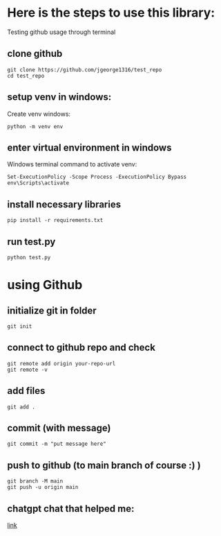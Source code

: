 # Here is the steps to use this library:
Testing github usage through terminal

## clone github
```sh**
git clone https://github.com/jgeorge1316/test_repo
cd test_repo
```

## setup venv in windows:
Create venv windows:
```sh**
python -m venv env
```

## enter virtual environment in windows
Windows terminal command to activate venv:
```sh**
Set-ExecutionPolicy -Scope Process -ExecutionPolicy Bypass
env\Scripts\activate
```

## install necessary libraries
```sh**
pip install -r requirements.txt
```

## run test.py 
```sh**
python test.py
```

# using Github
## initialize git in folder
```sh**
git init
```

## connect to github repo and check
```sh**
git remote add origin your-repo-url
git remote -v
```

## add files
```sh**
git add .
```

## commit (with message)
```sh**
git commit -m "put message here"
```

## push to github (to main branch of course :) )
```sh**
git branch -M main
git push -u origin main
```

## chatgpt chat that helped me:
[link](https://chatgpt.com/share/67bd30cc-1670-800b-ac12-ad7869e22d8b)